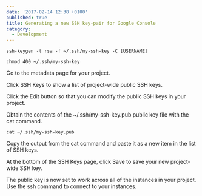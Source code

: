```yaml
---
date: '2017-02-14 12:38 +0100'
published: true
title: Generating a new SSH key-pair for Google Console
category:
  - Development
---
```

```
ssh-keygen -t rsa -f ~/.ssh/my-ssh-key -C [USERNAME]
```
```
chmod 400 ~/.ssh/my-ssh-key
```

Go to the metadata page for your project.

Click SSH Keys to show a list of project-wide public SSH keys.

Click the Edit button so that you can modify the public SSH keys in your project.

Obtain the contents of the ~/.ssh/my-ssh-key.pub public key file with the cat command.

```
cat ~/.ssh/my-ssh-key.pub
```

Copy the output from the cat command and paste it as a new item in the list of SSH keys.

At the bottom of the SSH Keys page, click Save to save your new project-wide SSH key.

The public key is now set to work across all of the instances in your project. Use the ssh command to connect to your instances.
